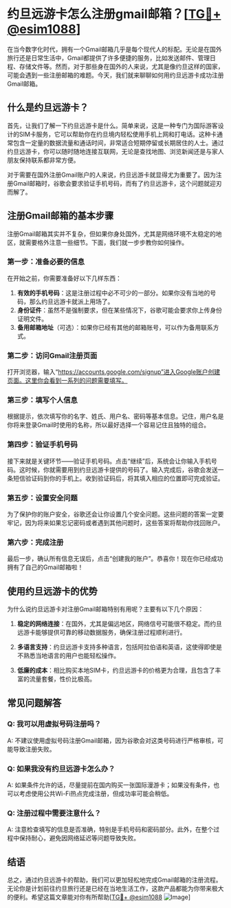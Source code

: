 # 约旦远游卡怎么注册gmail邮箱？[[TG💪+ @esim1088](https://t.me/s/esim1088)]

在当今数字化时代，拥有一个Gmail邮箱几乎是每个现代人的标配。无论是在国外旅行还是日常生活中，Gmail都提供了许多便捷的服务，比如发送邮件、管理日程、存储文件等。然而，对于那些身在国外的人来说，尤其是像约旦这样的国家，可能会遇到一些注册邮箱的难题。今天，我们就来聊聊如何用约旦远游卡成功注册Gmail邮箱。

## 什么是约旦远游卡？

首先，让我们了解一下约旦远游卡是什么。简单来说，这是一种专门为国际游客设计的SIM卡服务，它可以帮助你在约旦境内轻松使用手机上网和打电话。这种卡通常包含一定量的数据流量和通话时间，非常适合短期停留或长期居住的人士。通过约旦远游卡，你可以随时随地连接互联网，无论是查找地图、浏览新闻还是与家人朋友保持联系都非常方便。

对于需要在国外注册Gmail账户的人来说，约旦远游卡就显得尤为重要了。因为注册Gmail邮箱时，谷歌会要求验证手机号码，而有了约旦远游卡，这个问题就迎刃而解了。

## 注册Gmail邮箱的基本步骤

注册Gmail邮箱其实并不复杂，但如果你身处国外，尤其是网络环境不太稳定的地区，就需要格外注意一些细节。下面，我们就一步步教你如何操作。

### 第一步：准备必要的信息

在开始之前，你需要准备好以下几样东西：

1. **有效的手机号码**：这是注册过程中必不可少的一部分。如果你没有当地的号码，那么约旦远游卡就派上用场了。
2. **身份证件**：虽然不是强制要求，但在某些情况下，谷歌可能会要求你上传身份证明文件。
3. **备用邮箱地址**（可选）：如果你已经有其他的邮箱账号，可以作为备用联系方式。

### 第二步：访问Gmail注册页面

打开浏览器，输入“https://accounts.google.com/signup”进入Google账户创建页面。这里你会看到一系列的问题需要填写。

### 第三步：填写个人信息

根据提示，依次填写你的名字、姓氏、用户名、密码等基本信息。记住，用户名是你将来登录Gmail时使用的名称，所以最好选择一个容易记住且独特的组合。

### 第四步：验证手机号码

接下来就是关键环节——验证手机号码。点击“继续”后，系统会让你输入手机号码。这时候，你就需要用到约旦远游卡提供的号码了。输入完成后，谷歌会发送一条短信验证码到你的手机上。收到验证码后，将其填入相应的位置即可完成验证。

### 第五步：设置安全问题

为了保护你的账户安全，谷歌还会让你设置几个安全问题。这些问题的答案一定要牢记，因为将来如果忘记密码或者遇到其他问题时，这些答案将帮助你找回账户。

### 第六步：完成注册

最后一步，确认所有信息无误后，点击“创建我的账户”。恭喜你！现在你已经成功拥有了自己的Gmail邮箱啦！

## 使用约旦远游卡的优势

为什么说约旦远游卡对注册Gmail邮箱特别有用呢？主要有以下几个原因：

1. **稳定的网络连接**：在国外，尤其是偏远地区，网络信号可能很不稳定。而约旦远游卡能够提供可靠的移动数据服务，确保注册过程顺利进行。
   
2. **多语言支持**：约旦远游卡支持多种语言，包括阿拉伯语和英语，这使得即使是不熟悉当地语言的用户也能轻松操作。

3. **低廉的成本**：相比购买本地SIM卡，约旦远游卡的价格更为合理，且包含了丰富的流量套餐，性价比极高。

## 常见问题解答

### Q: 我可以用虚拟号码注册吗？
A: 不建议使用虚拟号码注册Gmail邮箱，因为谷歌会对这类号码进行严格审核，可能导致注册失败。

### Q: 如果我没有约旦远游卡怎么办？
A: 如果条件允许的话，尽量提前在国内购买一张国际漫游卡；如果没有条件，也可以考虑使用公共Wi-Fi热点完成注册，但成功率可能会稍低。

### Q: 注册过程中需要注意什么？
A: 注意检查填写的信息是否准确，特别是手机号码和密码部分。此外，在整个过程中保持耐心，避免因网络延迟等问题导致失败。

## 结语

总之，通过约旦远游卡的帮助，我们可以更加轻松地完成Gmail邮箱的注册流程。无论你是计划前往约旦旅行还是已经在当地生活工作，这款产品都能为你带来极大的便利。希望这篇文章能对你有所帮助[[TG💪+ @esim1088](https://t.me/s/esim1088) ![Image](https://i.postimg.cc/4NQfJmqS/Snipaste-2025-05-13-00-14-12.png)]